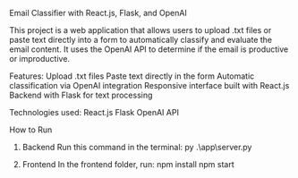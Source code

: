 Email Classifier with React.js, Flask, and OpenAI

This project is a web application that allows users to upload .txt files or paste text directly into a form to automatically classify and evaluate the email content. It uses the OpenAI API to determine if the email is productive or improductive.

Features:
Upload .txt files
Paste text directly in the form
Automatic classification via OpenAI integration
Responsive interface built with React.js
Backend with Flask for text processing

Technologies used:
React.js
Flask
OpenAI API

How to Run

1. Backend
   Run this command in the terminal:
   py .\app\server.py

2. Frontend
   In the frontend folder, run:
   npm install
   npm start
